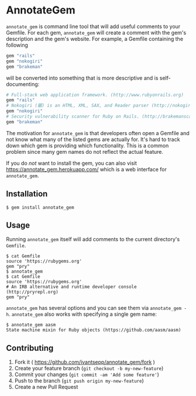 # AnnotateGem

`annotate_gem` is command line tool that will add useful comments to your Gemfile. For each gem, `annotate_gem` will create a comment with the gem's description and the gem's website. For example, a Gemfile containing the following

```ruby
gem "rails"
gem "nokogiri"
gem "brakeman"
```

will be converted into something that is more descriptive and is self-documenting:

```ruby
# Full-stack web application framework. (http://www.rubyonrails.org)
gem "rails"
# Nokogiri (鋸) is an HTML, XML, SAX, and Reader parser (http://nokogiri.org)
gem "nokogiri"
# Security vulnerability scanner for Ruby on Rails. (http://brakemanscanner.org)
gem "brakeman"
```

The motivation for `annotate_gem` is that developers often open a Gemfile and not know what many of the listed gems are actually for. It's hard to track down which gem is providing which functionality. This is a common problem since many gem names do not reflect the actual feature.

If you do _not_ want to install the gem, you can also visit <https://annotate_gem.herokuapp.com/> which is a web interface for `annotate_gem`.

## Installation

```
$ gem install annotate_gem
```

## Usage

Running `annotate_gem` itself will add comments to the current directory's `Gemfile`.

```
$ cat Gemfile
source 'https://rubygems.org'
gem "pry"
$ annotate_gem
$ cat Gemfile
source 'https://rubygems.org'
# An IRB alternative and runtime developer console (http://pryrepl.org)
gem "pry"
```

`annotate_gem` has several options and you can see them via `annotate_gem -h`. `annotate_gem` also works with specifying a single gem name:

```
$ annotate_gem aasm
State machine mixin for Ruby objects (https://github.com/aasm/aasm)
```

## Contributing

1. Fork it ( https://github.com/ivantsepp/annotate_gem/fork )
2. Create your feature branch (`git checkout -b my-new-feature`)
3. Commit your changes (`git commit -am 'Add some feature'`)
4. Push to the branch (`git push origin my-new-feature`)
5. Create a new Pull Request
